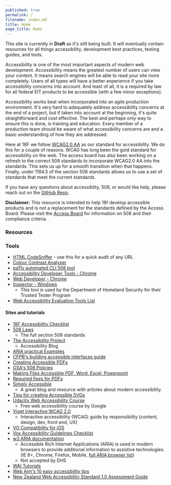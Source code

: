 ```yaml
---
published: true
permalink: /
filename: index.md
title: Home
page_title: Home
---
```


This site is currently in __Draft__ as it's still being built. It will eventually contain resources for all things accessibility, development best practices, testing guides, and tools.

Accessibility is one of the most important aspects of modern web development. Accessibility means the greatest number of users can view your content. It means search engines will be able to read your site more completely. Users of all types will have a better experience if you take accessibility concerns into account. And least of all, it is a required by law for all federal EIT products to be accessible (with a few minor exceptions).

Accessibility works best when incorporated into an agile production environment. It's very hard to adequately address accessibility concerns at the end of a project, but if taken into account at the beginning, it's quite straightforward and cost effective. The best and perhaps only way to ensure this is done, is training and education. Every member of a production team should be aware of what accessibility concerns are and a basic understanding of how they are addressed.

Here at 18F we follow [WCAG2.0 AA](https://www.w3.org/TR/WCAG20/) as our standard for accessibility. We do this for a couple of reasons. WCAG has long been the gold standard for accessibility on the web. The access board has also been working on a refresh to the correct 508 standards to incorporate WCAG2.0 AA into the standards. This sets us up for a smooth transition when that happens. Finally, under 1194.5 of the section 508 standards allows us to use a set of standards that meet the current standards.

If you have any questions about accessiblity, 508, or would like help, please reach out on the [GitHub Repo](https://github.com/18F/accessibility).

<b>Disclaimer:</b> This resource is intended to help 18f develop accessible products and is not a replacement for the standards defined by the Access Board. Please visit the [Access Board](http://www.access-board.gov/guidelines-and-standards/communications-and-it/about-the-section-508-standards/section-508-standards) for information on 508 and their compliance criteria.

### Resources

### Tools

* [HTML CodeSniffer](http://squizlabs.github.io/HTML_CodeSniffer/) - use this for a quick audit of any URL
* [Colour Contrast Analyser](http://www.paciellogroup.com/resources/contrastanalyser/)
* [pa11y automated CLI 508 tool](http://pa11y.org/)
* [Accessibility Developer Tools - Chrome](https://chrome.google.com/webstore/detail/accessibility-developer-t/fpkknkljclfencbdbgkenhalefipecmb?hl=en)
* [Web Developer - Chrome](https://chrome.google.com/webstore/detail/web-developer/bfbameneiokkgbdmiekhjnmfkcnldhhm?hl=en-US)
* [Inspector - Windows](https://msdn.microsoft.com/en-us/library/windows/desktop/dd318521%28v=vs.85%29.aspx)
  * This tool is used by the Department of Homeland Security for their Trusted Tester Program
* [Web Accessibility Evaluation Tools List](https://www.w3.org/WAI/ER/tools/)

#### Sites and tutorials
* [18F Accessibility Checklist](./checklist)
* [508 Laws](http://www.access-board.gov/guidelines-and-standards/communications-and-it/about-the-section-508-standards/section-508-standards)
  * The full section 508 standards
* [The Accessibility Project](http://a11yproject.com/)
  * Accessibility Blog
* [ARIA practical Examples](http://heydonworks.com/practical_aria_examples/)
* [CFPB's building accessible interfaces guide](http://cfpb.github.io/design-manual/guides/accessible-interfaces.html)
* [Creating Accessible PDFs](http://www.section508.va.gov/support/tutorials/pdf/index.asp)
* [GSA's 508 Policies](http://www.gsa.gov/portal/content/105254)
* [Making Files Accessible PDF, Word, Excel, Powerpoint](http://www.hhs.gov/web/section-508/making-files-accessible/index.html)
* [Required fixes for PDFs](http://www.hhs.gov/web/section-508/making-files-accessible/pdf-required/index.html)
* [Simply Accessible](http://simplyaccessible.com/archives/)
  * A great blog and resource with articles about modern accessibility.
* [Tips for creating Accessible SVGs](http://www.sitepoint.com/tips-accessible-svg/)
* [Udacity Web Accessibility Course](https://www.udacity.com/course/web-accessibility--ud891)
  * Free web accessibility course by Google
* [Viget Interactive WCAG 2.0](http://code.viget.com/interactive-wcag/#responsibility=&level=aa)
  * Interactive accessibility (WCAG) guide by responsibility (content, design, dev, front end, UX)
* [VO Compatibility for iOS](http://pauljadam.com/demos/voiceover-ios-html-aria-support.html)
* [Vox Accessibility Guidelines Checklist](http://accessibility.voxmedia.com/)
* [w3 ARIA documentation](http://www.w3.org/html/wg/drafts/html/master/dom.html#wai-aria)
  * Accessible Rich Internet Applications (ARIA) is used in modern browsers to provide additional information to assistive technologies. (IE 8+, Chrome, Firefox, Mobile, [full ARIA browser list](http://caniuse.com/#feat=wai-aria))
  * Not accepted by DHS
* [WAI Tutorials](http://www.w3.org/WAI/tutorials/)
* [Web Aim's 10 easy accessibility tips](http://webaim.org/blog/10-easy-accessibility-tips/)
* [New Zealand Web Accessibility Standard 1.0 Assessment Guide](http://govtnz.github.io/web-standards/guidance/assessment-guides/web-a11y-standard-assessment-guide.html)
